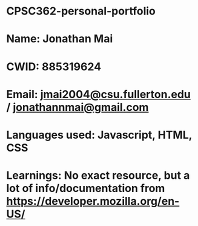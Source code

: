 # CPSC362-personal-portfolio
# Name: Jonathan Mai
# CWID: 885319624
# Email: jmai2004@csu.fullerton.edu / jonathannmai@gmail.com
# Languages used: Javascript, HTML, CSS
# Learnings: No exact resource, but a lot of info/documentation from https://developer.mozilla.org/en-US/


